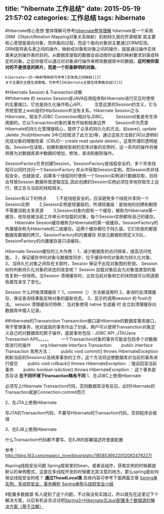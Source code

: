 title: "hibernate 工作总结"
date: 2015-05-19 21:57:02
categories: 工作总结
tags: hibernate
---


#hibernate核心思想
整体理解可参考[hibernate整体理解][1]
hibernate是一个采用ORM（Object/Relation Mapping对象关系映射）机制持久层的开源框架
    其主要核心思想是面向对象，而非面向过程，而这个面向对象则主要通过ORM实现。
    ORM是将表与表之间的操作，映射成对象和对象之间的操作，就是通过操作实体类来达到操作表的目的。从数据库提取的数据会自动按你设置的映射要求封装成特定的对象。之后你就可以通过对对象进行操作来修改数据库中的数据。**这时候你面对的不是信息的碎片，而是一个形象鲜明的对象**。
<!--more-->
    hibernate一对一映射等映射可参考[实体类之间映射][2]
    关于主要的主键生成策略，可参考[《Hibernate主键生成策略总结》][3]
#Hibernate Session & Transaction详解  
##hibernate 的 session
Session是JAVA应用程序和Hibernate进行交互时使用的主要接口，它也是持久化操作核心API， 
　　注意这里的Session的含义，它与传统意思上web层的HttpSession并没有关系，Hibernate Session之与Hibernate，相当于JDBC Connection相对与JDBC。 
　　Session对象是有生命周期的，它以Transaction对象的事务开始和结束边界 
　　Session作为贯穿Hibernate的持久化管理器核心，提供了众多的持久化的方法，如save(), update ,delete ,find(Hibernate 3中已经取消了此方法)等，通过这些方法我们可以透明的完成对象的增删改查（CRUD-- create read update delete），这里所谓的透明是指，Session在读取，创建和删除影射的实体对象的实例时，这一系列的操作将被转换为对数据库表中数据的增加，修改，查询和删除操作。

SessionFactory负责创建Session，SessionFactory是线程安全的，多个并发线程可以同时访问一个SessionFactory 并从中获取Session实例。而Session并非线程安全，也就是说，如果多个线程同时使用一个Session实例进行数据存取，则将会导致Session 数据存取逻辑混乱.因此创建的Session实例必须在本地存取空上运行，使之总与当前的线程相关。


Session有以下的特点
　　1,不是线程安全的，应该避免多个线程共享同一个Session实例 
　　2,Session实例是轻量级的，所谓轻量级：是指他的创建和删除不需要消耗太多资源 
　　3,Session对象内部有一个缓存，被称为Hibernate第一缓存，他存放被当前工作单元中加载的对象，每个Session实例都有自己的缓存。
　　
Hibernate Session缓存被称为Hibernate的第一级缓存。SessionFactory的外置缓存称为Hibernate的二级缓存。这两个缓存都位于持久层，它们存放的都是数据库数据的拷贝。SessionFactory的内置缓存 存放元数据和预定义SQL， SessionFactory的内置缓存是只读缓存。

Hibernate Session缓存的三大作用：
1，减少数据库的访问频率，提高访问性能。
2，保证缓存中的对象与数据库同步，位于缓存中的对象称为持久化对象。
3，当持久化对象之间存在关联时，Session 保证不出现对象图的死锁。
Session 如何判断持久化对象的状态的改变呢？
Session 加载对象后会为对象值类型的属性复制一份快照。当Session 清理缓存时，比较当前对象和它的快照就可以知道那些属性发生了变化。

Session 什么时候清理缓存？
1，commit（） 方法被调用时
2，查询时会清理缓存，保证查询结果能反映对象的最新状态。
3，显示的调用session 的 flush方法。
session 清理缓存的特例：
当对象使用 native 生成器 时 会立刻清理缓存向数据库中插入记录。

##hibernate的Transanction
Transanction接口是Hibernate的数据库事务接口，用于管理事务，他对底层的事务作出了封装，用户可以使用Transanction对象定义自己的对数据库的原子操作，底层事务包括：JDBC API ,JTA(Java Transaction API)。。。。。 
　　一个Transaction对象的事务可能会包括多个对数据库进行的操作 
　　org.hibernate Interface Transaction 
　　public interface Transaction
常用方法：
　　public void commit() throws HibernateException 刷新当前的Session以及结束事务的工作，这个方法将迫使数据库对当前的事务进行提交 
　　public void rollback() throws HibernateException ：强迫回滚当前事务 
　　public boolean isActive() throws HibernateException： 这个事务是否存活 
**在不同环境下transaction略有不同**
1、在JDBC上使用Hibernate 

必须写上Hibernate Transaction代码，否则数据库没有反应。此时Hibernate的Transaction就是Connection.commit而已 

2、在JTA上使用Hibernate 

写JTA的Transaction代码，不要写Hibernate的Transaction代码，否则程序会报错 

3、在EJB上使用Hibernate 

什么Transactioin代码都不要写，在EJB的部署描述符里面配置 

参考：http://blog.163.com/magicc_love/blog/static/1858536622012092478227/

#spring线程安全问题
Spring框架里的bean，或者说组件，获取实例的时候都是默认的单例模式，这是在多线程开发的时候要尤其注意的地方。那么spring是如何保证线程安全的呢？
**通过TheadLocal类**
具体内容可参考下面两篇文章
[Spring单实例、多线程安全、事务解析][4]
[Spring单例与线程安全小结][5]



#配置多数据源
有人提到了这个问题，不过我没有实践过，所以就先在这里记下个解决方案，以后有机会去试试吧[Spring3+Hibernate3(Jpa)配置多个数据源的解决方案（基于注解）][6]


  [1]: http://blog.csdn.net/wanghuan203/article/details/7526246
  [2]: http://blog.csdn.net/wanghuan203/article/details/7566518
  [3]: http://blog.csdn.net/wanghuan203/article/details/7562395
  [4]: http://blog.csdn.net/c289054531/article/details/9196053
  [5]: http://www.cnblogs.com/doit8791/p/4093808.html
  [6]: http://blog.csdn.net/linxuliang/article/details/7838132#comments
